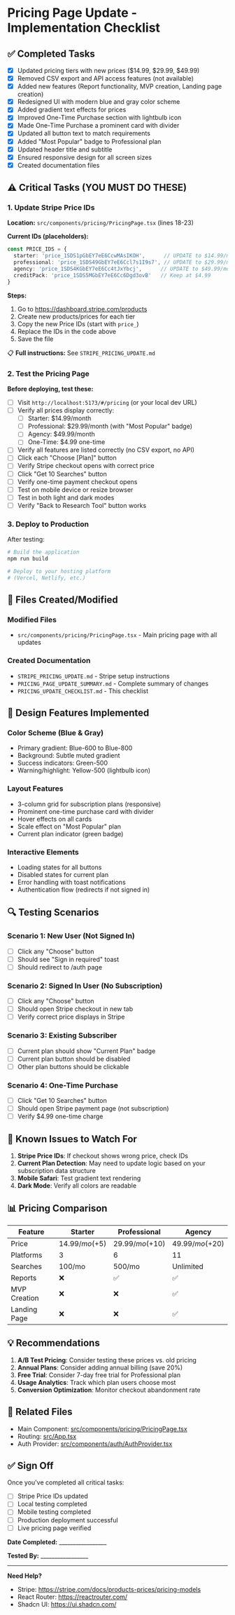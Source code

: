 # Pricing Page Update - Implementation Checklist

## ✅ Completed Tasks

- [x] Updated pricing tiers with new prices ($14.99, $29.99, $49.99)
- [x] Removed CSV export and API access features (not available)
- [x] Added new features (Report functionality, MVP creation, Landing page creation)
- [x] Redesigned UI with modern blue and gray color scheme
- [x] Added gradient text effects for prices
- [x] Improved One-Time Purchase section with lightbulb icon
- [x] Made One-Time Purchase a prominent card with divider
- [x] Updated all button text to match requirements
- [x] Added "Most Popular" badge to Professional plan
- [x] Updated header title and subtitle
- [x] Ensured responsive design for all screen sizes
- [x] Created documentation files

## ⚠️ Critical Tasks (YOU MUST DO THESE)

### 1. Update Stripe Price IDs

**Location:** `src/components/pricing/PricingPage.tsx` (lines 18-23)

**Current IDs (placeholders):**
```typescript
const PRICE_IDS = {
  starter: 'price_1SDS1pGbEY7eE6CcwMAsIKOH',      // UPDATE to $14.99/mo
  professional: 'price_1SDS49GbEY7eE6Ccl7s1I9s7', // UPDATE to $29.99/mo
  agency: 'price_1SDS4KGbEY7eE6Cc4tJxYbcj',      // UPDATE to $49.99/mo
  creditPack: 'price_1SDS5MGbEY7eE6Cc6Dgd3ovB'   // Keep at $4.99
}
```

**Steps:**
1. Go to https://dashboard.stripe.com/products
2. Create new products/prices for each tier
3. Copy the new Price IDs (start with `price_`)
4. Replace the IDs in the code above
5. Save the file

📋 **Full instructions:** See `STRIPE_PRICING_UPDATE.md`

### 2. Test the Pricing Page

**Before deploying, test these:**

- [ ] Visit `http://localhost:5173/#/pricing` (or your local dev URL)
- [ ] Verify all prices display correctly:
  - [ ] Starter: $14.99/month
  - [ ] Professional: $29.99/month (with "Most Popular" badge)
  - [ ] Agency: $49.99/month
  - [ ] One-Time: $4.99 one-time
- [ ] Verify all features are listed correctly (no CSV export, no API)
- [ ] Click each "Choose [Plan]" button
- [ ] Verify Stripe checkout opens with correct price
- [ ] Click "Get 10 Searches" button
- [ ] Verify one-time payment checkout opens
- [ ] Test on mobile device or resize browser
- [ ] Test in both light and dark modes
- [ ] Verify "Back to Research Tool" button works

### 3. Deploy to Production

After testing:

```bash
# Build the application
npm run build

# Deploy to your hosting platform
# (Vercel, Netlify, etc.)
```

## 📝 Files Created/Modified

### Modified Files
- `src/components/pricing/PricingPage.tsx` - Main pricing page with all updates

### Created Documentation
- `STRIPE_PRICING_UPDATE.md` - Stripe setup instructions
- `PRICING_PAGE_UPDATE_SUMMARY.md` - Complete summary of changes
- `PRICING_UPDATE_CHECKLIST.md` - This checklist

## 🎨 Design Features Implemented

### Color Scheme (Blue & Gray)
- Primary gradient: Blue-600 to Blue-800
- Background: Subtle muted gradient
- Success indicators: Green-500
- Warning/highlight: Yellow-500 (lightbulb icon)

### Layout Features
- 3-column grid for subscription plans (responsive)
- Prominent one-time purchase card with divider
- Hover effects on all cards
- Scale effect on "Most Popular" plan
- Current plan indicator (green badge)

### Interactive Elements
- Loading states for all buttons
- Disabled states for current plan
- Error handling with toast notifications
- Authentication flow (redirects if not signed in)

## 🔍 Testing Scenarios

### Scenario 1: New User (Not Signed In)
- [ ] Click any "Choose" button
- [ ] Should see "Sign in required" toast
- [ ] Should redirect to /auth page

### Scenario 2: Signed In User (No Subscription)
- [ ] Click any "Choose" button
- [ ] Should open Stripe checkout in new tab
- [ ] Verify correct price displays in Stripe

### Scenario 3: Existing Subscriber
- [ ] Current plan should show "Current Plan" badge
- [ ] Current plan button should be disabled
- [ ] Other plan buttons should be clickable

### Scenario 4: One-Time Purchase
- [ ] Click "Get 10 Searches" button
- [ ] Should open Stripe payment page (not subscription)
- [ ] Verify $4.99 one-time charge

## 🐛 Known Issues to Watch For

1. **Stripe Price IDs**: If checkout shows wrong price, check IDs
2. **Current Plan Detection**: May need to update logic based on your subscription data structure
3. **Mobile Safari**: Test gradient text rendering
4. **Dark Mode**: Verify all colors are readable

## 📊 Pricing Comparison

| Feature | Starter | Professional | Agency |
|---------|---------|--------------|--------|
| Price | $14.99/mo (+$5) | $29.99/mo (+$10) | $49.99/mo (+$20) |
| Platforms | 3 | 6 | 11 |
| Searches | 100/mo | 500/mo | Unlimited |
| Reports | ❌ | ✅ | ✅ |
| MVP Creation | ❌ | ❌ | ✅ |
| Landing Page | ❌ | ❌ | ✅ |

## 💡 Recommendations

1. **A/B Test Pricing**: Consider testing these prices vs. old pricing
2. **Annual Plans**: Consider adding annual billing (save 20%)
3. **Free Trial**: Consider 7-day free trial for Professional plan
4. **Usage Analytics**: Track which plan users choose most
5. **Conversion Optimization**: Monitor checkout abandonment rate

## 🔗 Related Files

- Main Component: [src/components/pricing/PricingPage.tsx](src/components/pricing/PricingPage.tsx)
- Routing: [src/App.tsx](src/App.tsx#L34)
- Auth Provider: [src/components/auth/AuthProvider.tsx](src/components/auth/AuthProvider.tsx)

## ✅ Sign Off

Once you've completed all critical tasks:

- [ ] Stripe Price IDs updated
- [ ] Local testing completed
- [ ] Mobile testing completed
- [ ] Production deployment successful
- [ ] Live pricing page verified

**Date Completed:** _________________

**Tested By:** _________________

---

**Need Help?**
- Stripe: https://stripe.com/docs/products-prices/pricing-models
- React Router: https://reactrouter.com/
- Shadcn UI: https://ui.shadcn.com/
